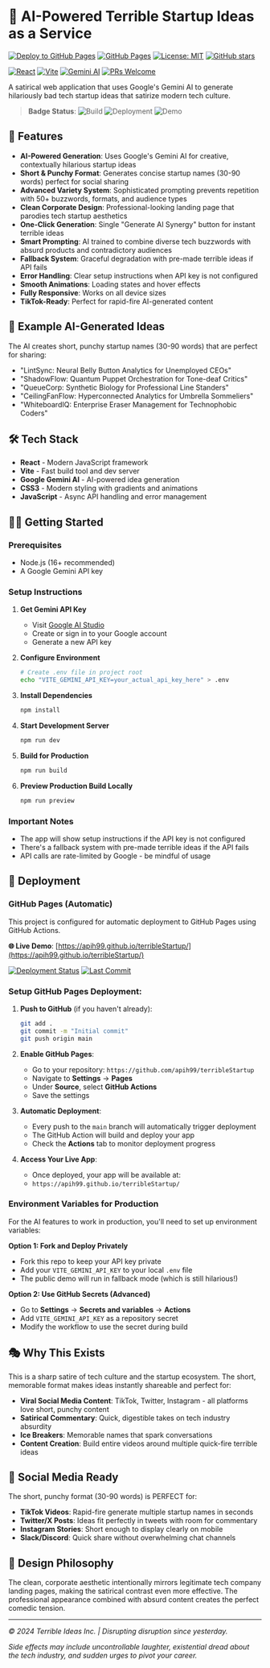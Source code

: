 # 🤖 AI-Powered Terrible Startup Ideas as a Service

[![Deploy to GitHub Pages](https://github.com/apih99/terribleStartup/actions/workflows/deploy.yml/badge.svg)](https://github.com/apih99/terribleStartup/actions/workflows/deploy.yml)
[![GitHub Pages](https://img.shields.io/badge/GitHub%20Pages-Live-brightgreen)](https://apih99.github.io/terribleStartup/)
[![License: MIT](https://img.shields.io/badge/License-MIT-yellow.svg)](https://opensource.org/licenses/MIT)
[![GitHub stars](https://img.shields.io/github/stars/apih99/terribleStartup?style=social)](https://github.com/apih99/terribleStartup/stargazers)

[![React](https://img.shields.io/badge/React-18.2.0-blue.svg)](https://reactjs.org/)
[![Vite](https://img.shields.io/badge/Vite-5.0.8-646CFF.svg)](https://vitejs.dev/)
[![Gemini AI](https://img.shields.io/badge/Gemini%20AI-Powered-orange.svg)](https://ai.google.dev/)
[![PRs Welcome](https://img.shields.io/badge/PRs-welcome-brightgreen.svg)](http://makeapullrequest.com)

A satirical web application that uses Google's Gemini AI to generate hilariously bad tech startup ideas that satirize modern tech culture.

> **Badge Status**: ![Build](https://img.shields.io/badge/Build-Passing-brightgreen) ![Deployment](https://img.shields.io/badge/Deployment-Live-brightgreen) ![Demo](https://img.shields.io/badge/Demo-Available-blue)

## 🚀 Features

- **AI-Powered Generation**: Uses Google's Gemini AI for creative, contextually hilarious startup ideas
- **Short & Punchy Format**: Generates concise startup names (30-90 words) perfect for social sharing
- **Advanced Variety System**: Sophisticated prompting prevents repetition with 50+ buzzwords, formats, and audience types
- **Clean Corporate Design**: Professional-looking landing page that parodies tech startup aesthetics
- **One-Click Generation**: Single "Generate AI Synergy" button for instant terrible ideas
- **Smart Prompting**: AI trained to combine diverse tech buzzwords with absurd products and contradictory audiences
- **Fallback System**: Graceful degradation with pre-made terrible ideas if API fails
- **Error Handling**: Clear setup instructions when API key is not configured
- **Smooth Animations**: Loading states and hover effects
- **Fully Responsive**: Works on all device sizes
- **TikTok-Ready**: Perfect for rapid-fire AI-generated content

## 🎯 Example AI-Generated Ideas

The AI creates short, punchy startup names (30-90 words) that are perfect for sharing:
- "LintSync: Neural Belly Button Analytics for Unemployed CEOs"
- "ShadowFlow: Quantum Puppet Orchestration for Tone-deaf Critics"
- "QueueCorp: Synthetic Biology for Professional Line Standers"
- "CeilingFanFlow: Hyperconnected Analytics for Umbrella Sommeliers"
- "WhiteboardIQ: Enterprise Eraser Management for Technophobic Coders"

## 🛠 Tech Stack

- **React** - Modern JavaScript framework
- **Vite** - Fast build tool and dev server
- **Google Gemini AI** - AI-powered idea generation
- **CSS3** - Modern styling with gradients and animations
- **JavaScript** - Async API handling and error management

## 🏃‍♂️ Getting Started

### Prerequisites
- Node.js (16+ recommended)
- A Google Gemini API key

### Setup Instructions

1. **Get Gemini API Key**
   - Visit [Google AI Studio](https://makersuite.google.com/app/apikey)
   - Create or sign in to your Google account
   - Generate a new API key

2. **Configure Environment**
   ```bash
   # Create .env file in project root
   echo "VITE_GEMINI_API_KEY=your_actual_api_key_here" > .env
   ```

3. **Install Dependencies**
   ```bash
   npm install
   ```

4. **Start Development Server**
   ```bash
   npm run dev
   ```

5. **Build for Production**
   ```bash
   npm run build
   ```

6. **Preview Production Build Locally**
   ```bash
   npm run preview
   ```

### Important Notes
- The app will show setup instructions if the API key is not configured
- There's a fallback system with pre-made terrible ideas if the API fails
- API calls are rate-limited by Google - be mindful of usage

## 🚀 Deployment

### GitHub Pages (Automatic)
This project is configured for automatic deployment to GitHub Pages using GitHub Actions.

**🌐 Live Demo**: [https://apih99.github.io/terribleStartup/](https://apih99.github.io/terribleStartup/)

[![Deployment Status](https://img.shields.io/github/deployments/apih99/terribleStartup/github-pages?label=Deployment&logo=github)](https://github.com/apih99/terribleStartup/deployments)
[![Last Commit](https://img.shields.io/github/last-commit/apih99/terribleStartup)](https://github.com/apih99/terribleStartup/commits/main)

### Setup GitHub Pages Deployment:

1. **Push to GitHub** (if you haven't already):
   ```bash
   git add .
   git commit -m "Initial commit"
   git push origin main
   ```

2. **Enable GitHub Pages**:
   - Go to your repository: `https://github.com/apih99/terribleStartup`
   - Navigate to **Settings** → **Pages**
   - Under **Source**, select **GitHub Actions**
   - Save the settings

3. **Automatic Deployment**:
   - Every push to the `main` branch will automatically trigger deployment
   - The GitHub Action will build and deploy your app
   - Check the **Actions** tab to monitor deployment progress

4. **Access Your Live App**:
   - Once deployed, your app will be available at:
   - `https://apih99.github.io/terribleStartup/`

### Environment Variables for Production
For the AI features to work in production, you'll need to set up environment variables:

**Option 1: Fork and Deploy Privately**
- Fork this repo to keep your API key private
- Add your `VITE_GEMINI_API_KEY` to your local `.env` file
- The public demo will run in fallback mode (which is still hilarious!)

**Option 2: Use GitHub Secrets (Advanced)**
- Go to **Settings** → **Secrets and variables** → **Actions**
- Add `VITE_GEMINI_API_KEY` as a repository secret
- Modify the workflow to use the secret during build

## 🎭 Why This Exists

This is a sharp satire of tech culture and the startup ecosystem. The short, memorable format makes ideas instantly shareable and perfect for:
- **Viral Social Media Content**: TikTok, Twitter, Instagram - all platforms love short, punchy content
- **Satirical Commentary**: Quick, digestible takes on tech industry absurdity
- **Ice Breakers**: Memorable names that spark conversations
- **Content Creation**: Build entire videos around multiple quick-fire terrible ideas

## 📱 Social Media Ready

The short, punchy format (30-90 words) is PERFECT for:
- **TikTok Videos**: Rapid-fire generate multiple startup names in seconds
- **Twitter/X Posts**: Ideas fit perfectly in tweets with room for commentary
- **Instagram Stories**: Short enough to display clearly on mobile
- **Slack/Discord**: Quick share without overwhelming chat channels

## 🎨 Design Philosophy

The clean, corporate aesthetic intentionally mirrors legitimate tech company landing pages, making the satirical contrast even more effective. The professional appearance combined with absurd content creates the perfect comedic tension.

---

*© 2024 Terrible Ideas Inc. | Disrupting disruption since yesterday.*

*Side effects may include uncontrollable laughter, existential dread about the tech industry, and sudden urges to pivot your career.* 